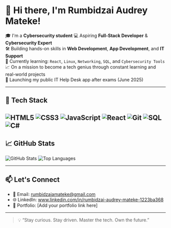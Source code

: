 # 👋 Hi there, I'm Rumbidzai Audrey Mateke!

🎓 I'm a **Cybersecurity student** 
💻 Aspiring **Full-Stack Developer** & **Cybersecurity Expert**  
🛠️ Building hands-on skills in **Web Development**, **App Development**, and **IT Support**  
🌱 Currently learning: `React`, `Linux`, `Networking`, `SQL`, and `Cybersecurity Tools`  
📈 On a mission to become a tech genius through constant learning and real-world projects  
🚀 Launching my public IT Help Desk app after exams (June 2025)

---

## 🧰 Tech Stack
![HTML5](https://img.shields.io/badge/HTML5-E34F26?logo=html5&logoColor=white&style=flat)
![CSS3](https://img.shields.io/badge/CSS3-1572B6?logo=css3&logoColor=white&style=flat)
![JavaScript](https://img.shields.io/badge/JavaScript-F7DF1E?logo=javascript&logoColor=black&style=flat)
![React](https://img.shields.io/badge/React-20232A?logo=react&logoColor=61DAFB&style=flat)
![Git](https://img.shields.io/badge/Git-F05032?logo=git&logoColor=white&style=flat)
![SQL](https://img.shields.io/badge/SQL-336791?logo=postgresql&logoColor=white&style=flat)
![C#](https://img.shields.io/badge/C%23-239120?logo=c-sharp&logoColor=white&style=flat)
---

## 📈 GitHub Stats
![GitHub Stats](https://github-readme-stats.vercel.app/api?username=Rumbi-A-M&show_icons=true&theme=radical)
![Top Languages](https://github-readme-stats.vercel.app/api/top-langs/?username=Rumbi-A-M&layout=compact&theme=radical)

---

## 📫 Let's Connect
- 📧 Email: rumbidzaiamateke@gmail.com
- 🌐 LinkedIn: www.linkedin.com/in/rumbidzai-audrey-mateke-1223ba368
- 🧪 Portfolio: [Add your portfolio link here]

---

> 💡 “Stay curious. Stay driven. Master the tech. Own the future.”

